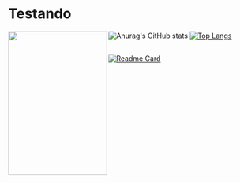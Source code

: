 # Testando

<div>
  <img align=left height="290" width="200" src="https://64.media.tumblr.com/c4fd6147c8c03cec757ddf04fc733785/646c225b036b83da-87/s1280x1920/d68a344d01eea14ba8e3357697373ef60a3836ef.jpg">
 </div>

 
  ![Anurag's GitHub stats](https://github-readme-stats.vercel.app/api?username=Grey-Wolf-Sif&show_icons=true&theme=tokyonight&count_private=true&show_icons=true)
  [![Top Langs](https://github-readme-stats.vercel.app/api/top-langs/?username=Grey-Wolf-Sif&layout=compact&theme=tokyonight)](https://github.com/anuraghazra/github-readme-stats)
##
[![Readme Card](https://github-readme-stats.vercel.app/api/pin/?username=Grey-Wolf-Sif&theme=algolia&repo=Pool_Prep_42)](https://github.com/anuraghazra/github-readme-stats)

